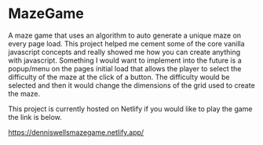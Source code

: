 # MazeGame
A maze game that uses an algorithm to auto generate a unique maze on every page load.
This project helped me cement some of the core vanilla javascript concepts and really showed me how you can create anything with javascript.
Something I would want to implement into the future is a popup/menu on the pages initial load that allows the player to select the difficulty of the maze at the
click of a button. The difficulty would be selected and then it would change the dimensions of the grid used to create the maze. 


This project is currently hosted on Netlify if you would like to play the game the link is below.

https://denniswellsmazegame.netlify.app/
